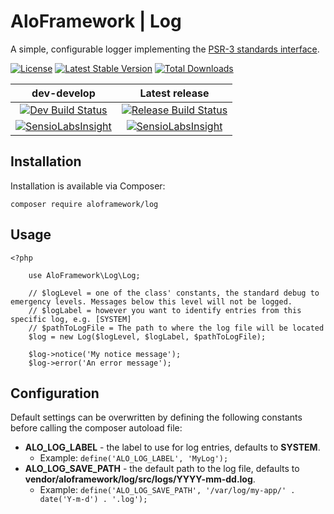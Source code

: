 # AloFramework | Log #

A simple, configurable logger implementing the [PSR-3 standards interface](https://packagist.org/packages/psr/log).

[![License](https://poser.pugx.org/aloframework/log/license?format=plastic)](LICENSE)
[![Latest Stable Version](https://poser.pugx.org/aloframework/log/v/stable?format=plastic)](https://packagist.org/packages/aloframework/log)
[![Total Downloads](https://poser.pugx.org/aloframework/log/downloads?format=plastic)](https://packagist.org/packages/aloframework/log)


|                                                                                          dev-develop                                                                                         |                                                             Latest release                                                            |
|:-------------------------------------------------------------------------------------------------------------------------------------------------------------------------------------------:|:-------------------------------------------------------------------------------------------------------------------------------------:|
| [![Dev Build Status](https://travis-ci.org/aloframework/log.svg?branch=develop)](https://travis-ci.org/aloframework/log)                                                                     | [![Release Build Status](https://travis-ci.org/aloframework/log.svg?branch=1.0)](https://travis-ci.org/aloframework/log)            |
| [![SensioLabsInsight](https://insight.sensiolabs.com/projects/c3500bba-d9af-4734-9dc7-31fddc7f8abe/mini.png)](https://insight.sensiolabs.com/projects/c3500bba-d9af-4734-9dc7-31fddc7f8abe) | [![SensioLabsInsight](https://i.imgur.com/KygqLtf.png)](https://insight.sensiolabs.com/projects/c3500bba-d9af-4734-9dc7-31fddc7f8abe) |


## Installation ##
Installation is available via Composer:

    composer require aloframework/log

## Usage ##

    <?php
	
		use AloFramework\Log\Log;
		
		// $logLevel = one of the class' constants, the standard debug to emergency levels. Messages below this level will not be logged.
		// $logLabel = however you want to identify entries from this specific log, e.g. [SYSTEM]
		// $pathToLogFile = The path to where the log file will be located
		$log = new Log($logLevel, $logLabel, $pathToLogFile);
		
		$log->notice('My notice message');
		$log->error('An error message');

## Configuration ##

Default settings can be overwritten by defining the following constants before calling the composer autoload file:

 - **ALO_LOG_LABEL** - the label to use for log entries, defaults to **SYSTEM**.
	 - Example: `define('ALO_LOG_LABEL', 'MyLog');`
 - **ALO_LOG_SAVE_PATH** - the default path to the log file, defaults to **vendor/aloframework/log/src/logs/YYYY-mm-dd.log**.
	 - Example: `define('ALO_LOG_SAVE_PATH', '/var/log/my-app/' . date('Y-m-d') . '.log');`
